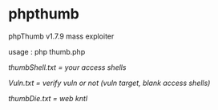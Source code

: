 # phpthumb
phpThumb v1.7.9 mass exploiter 

usage :  php thumb.php

_thumbShell.txt = your access shells_

_Vuln.txt = verify vuln or not (vuln target, blank access shells)_

_thumbDie.txt = web kntl_
